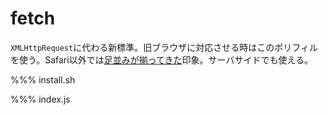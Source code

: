 # fetch

`XMLHttpRequest`に代わる新標準。旧ブラウザに対応させる時はこのポリフィルを使う。Safari以外では[足並みが揃ってきた](http://caniuse.com/#search=fetch)印象。サーバサイドでも使える。

%%% install.sh

%%% index.js
